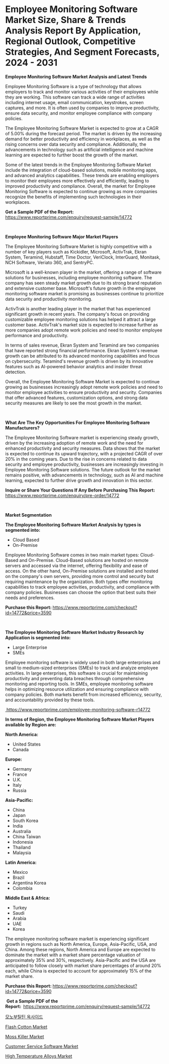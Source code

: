 <p><h1>Employee Monitoring Software Market Size, Share & Trends Analysis Report By Application, Regional Outlook, Competitive Strategies, And Segment Forecasts, 2024 - 2031</h1></p><p><strong>Employee Monitoring Software Market Analysis and Latest Trends</strong></p>
<p><p>Employee Monitoring Software is a type of technology that allows employers to track and monitor various activities of their employees while they are working. This software can track a wide range of activities including internet usage, email communication, keystrokes, screen captures, and more. It is often used by companies to improve productivity, ensure data security, and monitor employee compliance with company policies.</p><p>The Employee Monitoring Software Market is expected to grow at a CAGR of 5.00% during the forecast period. The market is driven by the increasing demand for better productivity and efficiency in workplaces, as well as the rising concerns over data security and compliance. Additionally, the advancements in technology such as artificial intelligence and machine learning are expected to further boost the growth of the market.</p><p>Some of the latest trends in the Employee Monitoring Software Market include the integration of cloud-based solutions, mobile monitoring apps, and advanced analytics capabilities. These trends are enabling employers to monitor their employees more effectively and efficiently, leading to improved productivity and compliance. Overall, the market for Employee Monitoring Software is expected to continue growing as more companies recognize the benefits of implementing such technologies in their workplaces.</p></p>
<p><strong>Get a Sample PDF of the Report:&nbsp;</strong> <a href="https://www.reportprime.com/enquiry/request-sample/14772">https://www.reportprime.com/enquiry/request-sample/14772</a></p>
<p>&nbsp;</p>
<p><strong>Employee Monitoring Software Major Market Players</strong></p>
<p><p>The Employee Monitoring Software Market is highly competitive with a number of key players such as Kickidler, Microsoft, ActivTrak, Ekran System, Teramind, Hubstaff, Time Doctor, VeriClock, InterGuard, Monitask, NCH Software, Veriato 360, and SentryPC. </p><p>Microsoft is a well-known player in the market, offering a range of software solutions for businesses, including employee monitoring software. The company has seen steady market growth due to its strong brand reputation and extensive customer base. Microsoft's future growth in the employee monitoring software market is promising as businesses continue to prioritize data security and productivity monitoring.</p><p>ActivTrak is another leading player in the market that has experienced significant growth in recent years. The company's focus on providing customizable employee monitoring solutions has helped it attract a large customer base. ActivTrak's market size is expected to increase further as more companies adopt remote work policies and need to monitor employee performance and productivity.</p><p>In terms of sales revenue, Ekran System and Teramind are two companies that have reported strong financial performance. Ekran System's revenue growth can be attributed to its advanced monitoring capabilities and focus on cybersecurity. Teramind's revenue growth is driven by its innovative features such as AI-powered behavior analytics and insider threat detection.</p><p>Overall, the Employee Monitoring Software Market is expected to continue growing as businesses increasingly adopt remote work policies and need to monitor employee activities to ensure productivity and security. Companies that offer advanced features, customization options, and strong data security measures are likely to see the most growth in the market.</p></p>
<p>&nbsp;</p>
<p><strong>What Are The Key Opportunities For Employee Monitoring Software Manufacturers?</strong></p>
<p><p>The Employee Monitoring Software market is experiencing steady growth, driven by the increasing adoption of remote work and the need for enhanced productivity and security measures. Data shows that the market is expected to continue its upward trajectory, with a projected CAGR of over 20% in the coming years. Due to the rise in concerns related to data security and employee productivity, businesses are increasingly investing in Employee Monitoring Software solutions. The future outlook for the market remains positive, with advancements in technology, such as AI and machine learning, expected to further drive growth and innovation in this sector.</p></p>
<p><strong>Inquire or Share Your Questions If Any Before Purchasing This Report:</strong> <a href="https://www.reportprime.com/enquiry/pre-order/14772">https://www.reportprime.com/enquiry/pre-order/14772</a></p>
<p>&nbsp;</p>
<p><strong>Market Segmentation</strong></p>
<p><strong>The Employee Monitoring Software Market Analysis by types is segmented into:</strong></p>
<p><ul><li>Cloud Based</li><li>On-Premise</li></ul></p>
<p><p>Employee Monitoring Software comes in two main market types: Cloud-Based and On-Premise. Cloud-Based solutions are hosted on remote servers and accessed via the internet, offering flexibility and ease of access. On the other hand, On-Premise solutions are installed and hosted on the company's own servers, providing more control and security but requiring maintenance by the organization. Both types offer monitoring capabilities to track employee activities, productivity, and compliance with company policies. Businesses can choose the option that best suits their needs and preferences.</p></p>
<p><strong>Purchase this Report:&nbsp;</strong><a href="https://www.reportprime.com/checkout?id=14772&price=3590">https://www.reportprime.com/checkout?id=14772&price=3590</a></p>
<p>&nbsp;</p>
<p><strong>The Employee Monitoring Software Market Industry Research by Application is segmented into:</strong></p>
<p><ul><li>Large Enterprise</li><li>SMEs</li></ul></p>
<p><p>Employee monitoring software is widely used in both large enterprises and small to medium-sized enterprises (SMEs) to track and analyze employee activities. In large enterprises, this software is crucial for maintaining productivity and preventing data breaches through comprehensive monitoring and reporting tools. In SMEs, employee monitoring software helps in optimizing resource utilization and ensuring compliance with company policies. Both markets benefit from increased efficiency, security, and accountability provided by these tools.</p></p>
<p><a href="https://www.reportprime.com/employee-monitoring-software-r14772">&nbsp;https://www.reportprime.com/employee-monitoring-software-r14772</a></p>
<p><strong>In terms of Region, the Employee Monitoring Software Market Players available by Region are:</strong></p>
<p>
    <p> <strong> North America: </strong>
        <ul>
            <li>United States</li>
            <li>Canada</li>
        </ul>
        </p> 
    <p> <strong> Europe: </strong>
        <ul>
            <li>Germany</li>
            <li>France</li>
            <li>U.K.</li>
            <li>Italy</li>
            <li>Russia</li>
        </ul>
        </p> 
    <p> <strong> Asia-Pacific: </strong>
        <ul>
            <li>China</li>
            <li>Japan</li>
            <li>South Korea</li>
            <li>India</li>
            <li>Australia</li>
            <li>China Taiwan</li>
            <li>Indonesia</li>
            <li>Thailand</li>
            <li>Malaysia</li>
        </ul>
        </p> 
    <p> <strong> Latin America: </strong>
        <ul>
            <li>Mexico</li>
            <li>Brazil</li>
            <li>Argentina Korea</li>
            <li>Colombia</li>
        </ul>
        </p> 
    <p> <strong> Middle East & Africa: </strong>
        <ul>
            <li>Turkey</li>
            <li>Saudi</li>
            <li>Arabia</li>
            <li>UAE</li>
            <li>Korea</li>
        </ul>
    </p>
    </p>
<p><p>The employee monitoring software market is experiencing significant growth in regions such as North America, Europe, Asia-Pacific, USA, and China. Among these regions, North America and Europe are expected to dominate the market with a market share percentage valuation of approximately 35% and 30%, respectively. Asia-Pacific and the USA are anticipated to follow closely with market share percentages of around 20% each, while China is expected to account for approximately 15% of the market share.</p></p>
<p><strong>Purchase this Report: </strong><a href="https://www.reportprime.com/checkout?id=14772&price=3590">https://www.reportprime.com/checkout?id=14772&price=3590</a></p>
<p>&nbsp;<strong>Get a Sample PDF of the Report:&nbsp;&nbsp;</strong><a href="https://www.reportprime.com/enquiry/request-sample/14772">https://www.reportprime.com/enquiry/request-sample/14772</a></p>
<p><strong></strong></p>
<p><p><a href="https://github.com/hxzi07639916/Market-Research-Report-List-1/blob/main/483090323283.md">모노부틸틴 옥사이드</a></p><p><a href="https://issuu.com/reportprime-2/docs/flash-cotton-market-size-2030.pptx">Flash Cotton Market</a></p><p><a href="https://issuu.com/reportprime-2/docs/moss-killer-market-size-2030.pptx">Moss Killer Market</a></p><p><a href="https://github.com/Paul14Anderson63/Market-Research-Report-List-3/blob/main/customer-service-software-market.md">Customer Service Software Market</a></p><p><a href="https://www.linkedin.com/pulse/high-temperature-alloys-market-research-report-key-successful-s2rje?trackingId=5%2BMV1GnkZCdVStubPxJbew%3D%3D">High Temperature Alloys Market</a></p></p>